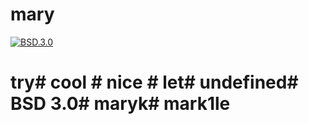 # mary
[![BSD.3.0](https://img.shields.io/badge/license-BSD%203.0-orange)](https://opensource.org/licenses/0BSD)
  # try# cool # nice # let# undefined# BSD 3.0# maryk# mark1le